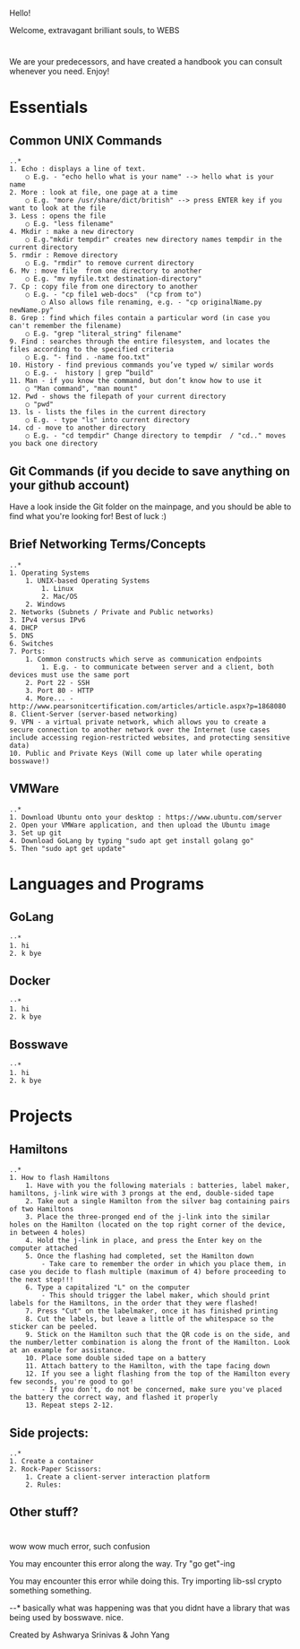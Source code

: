 Hello!

Welcome, extravagant brilliant souls, to WEBS
#
We are your predecessors, and have created a handbook you can consult whenever you need. Enjoy!
#
# Essentials

## Common UNIX Commands

	..*
	1. Echo : displays a line of text.
		○ E.g. - "echo hello what is your name" --> hello what is your name
	2. More : look at file, one page at a time
		○ E.g. "more /usr/share/dict/british" --> press ENTER key if you want to look at the file
	3. Less : opens the file
		○ E.g. "less filename"
	4. Mkdir : make a new directory
		○ E.g."mkdir tempdir" creates new directory names tempdir in the current directory
	5. rmdir : Remove directory
		○ E.g. "rmdir" to remove current directory
	6. Mv : move file  from one directory to another
		○ E.g. "mv myfile.txt destination-directory"
	7. Cp : copy file from one directory to another
		○ E.g. - "cp file1 web-docs"  ("cp from to")
            ○ Also allows file renaming, e.g. - "cp originalName.py newName.py"
	8. Grep : find which files contain a particular word (in case you can't remember the filename)
		○ E.g. "grep "literal_string" filename"
	9. Find : searches through the entire filesystem, and locates the files according to the specified criteria
		○ E.g. "- find . -name foo.txt"
	10. History - find previous commands you’ve typed w/ similar words
		○ E.g. -  history | grep “build"
	11. Man - if you know the command, but don’t know how to use it
		○ "Man command", "man mount"
	12. Pwd - shows the filepath of your current directory
		○ "pwd"
	13. ls - lists the files in the current directory
		○ E.g. - type "ls" into current directory
	14. cd - move to another directory
		○ E.g. - "cd tempdir" Change directory to tempdir  / "cd.." moves you back one directory



## Git Commands (if you decide to save anything on your github account)

Have a look inside the Git folder on the mainpage, and you should be able to find what you're looking for! Best of luck :)



## Brief Networking Terms/Concepts


	..*
	1. Operating Systems
		1. UNIX-based Operating Systems
			1. Linux
			2. Mac/OS
		2. Windows
	2. Networks (Subnets / Private and Public networks)
	3. IPv4 versus IPv6
	4. DHCP
	5. DNS
	6. Switches
	7. Ports:
		1. Common constructs which serve as communication endpoints 
			1. E.g. - to communicate between server and a client, both devices must use the same port
		2. Port 22 - SSH
		3. Port 80 - HTTP
		4. More... - http://www.pearsonitcertification.com/articles/article.aspx?p=1868080
	8. Client-Server (server-based networking)
	9. VPN - a virtual private network, which allows you to create a secure connection to another network over the Internet (use cases include accessing region-restricted websites, and protecting sensitive data)
	10. Public and Private Keys (Will come up later while operating bosswave!)



## VMWare

	..*
  	1. Download Ubuntu onto your desktop : https://www.ubuntu.com/server
	2. Open your VMWare application, and then upload the Ubuntu image
	3. Set up git
	4. Download GoLang by typing "sudo apt get install golang go"
	5. Then "sudo apt get update"



# Languages and Programs

## GoLang

	⋅⋅*
	1. hi
	2. k bye



## Docker

	⋅⋅*
	1. hi
	2. k bye



## Bosswave

	⋅⋅*
	1. hi
	2. k bye


# Projects

## Hamiltons

	..*
	1. How to flash Hamiltons
		1. Have with you the following materials : batteries, label maker, hamiltons, j-link wire with 3 prongs at the end, double-sided tape
		2. Take out a single Hamilton from the silver bag containing pairs of two Hamiltons
		3. Place the three-pronged end of the j-link into the similar holes on the Hamilton (located on the top right corner of the device, in between 4 holes)
		4. Hold the j-link in place, and press the Enter key on the computer attached
		5. Once the flashing had completed, set the Hamilton down
			- Take care to remember the order in which you place them, in case you decide to flash multiple (maximum of 4) before proceeding to the next step!!!
		6. Type a capitalized "L" on the computer
			- This should trigger the label maker, which should print labels for the Hamiltons, in the order that they were flashed!
		7. Press "Cut" on the labelmaker, once it has finished printing
		8. Cut the labels, but leave a little of the whitespace so the sticker can be peeled.
		9. Stick on the Hamilton such that the QR code is on the side, and the number/letter combination is along the front of the Hamilton. Look at an example for assistance.
		10. Place some double sided tape on a battery
		11. Attach battery to the Hamilton, with the tape facing down
		12. If you see a light flashing from the top of the Hamilton every few seconds, you're good to go!
			- If you don't, do not be concerned, make sure you've placed the battery the correct way, and flashed it properly
		13. Repeat steps 2-12.



## Side projects:

	..*
  	1. Create a container
	2. Rock-Paper Scissors:
		1. Create a client-server interaction platform
		2. Rules:

## Other stuff?

#

wow wow much error, such confusion

You may encounter this error along the way. Try "go get"-ing

You may encounter this error while doing this. Try importing lib-ssl crypto something something.

--* basically what was happening was that you didnt have a library that was being used by bosswave. nice.



Created by Ashwarya Srinivas & John Yang
